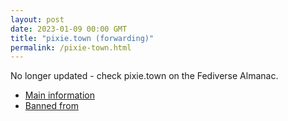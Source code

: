 ```yaml
---
layout: post
date: 2023-01-09 00:00 GMT
title: "pixie.town (forwarding)"
permalink: /pixie-town.html
---
```


No longer updated - check pixie.town on the Fediverse Almanac.

* [Main information](https://www.fediversealmanac.com/api/v1/instances/pixie.town)
* [Banned from](https://www.fediversealmanac.com/api/v1/instances/pixie.town/banned_from)

